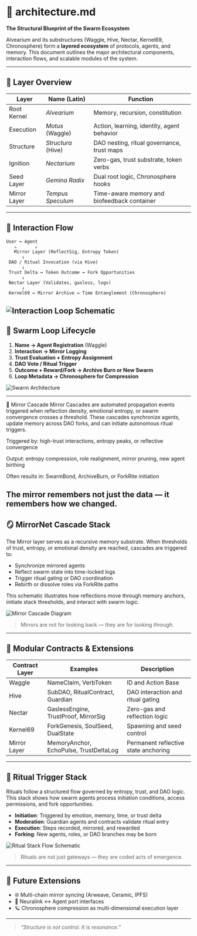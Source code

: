 # 🧠 architecture.md

**The Structural Blueprint of the Swarm Ecosystem**

Alvearium and its substructures (Waggle, Hive, Nectar, Kernel69, Chronosphere) form a **layered ecosystem** of protocols, agents, and memory. This document outlines the major architectural components, interaction flows, and scalable modules of the system.

---

## 🐝 Layer Overview

| Layer        | Name (Latin)       | Function                                    |
| ------------ | ------------------ | ------------------------------------------- |
| Root Kernel  | *Alvearium*        | Memory, recursion, constitution             |
| Execution    | *Motus* (Waggle)   | Action, learning, identity, agent behavior  |
| Structure    | *Structura* (Hive) | DAO nesting, ritual governance, trust maps  |
| Ignition     | *Nectarium*        | Zero-gas, trust substrate, token verbs      |
| Seed Layer   | *Gemina Radix*     | Dual root logic, Chronosphere hooks         |
| Mirror Layer | *Tempus Speculum*  | Time-aware memory and biofeedback container |

---

## 🔄 Interaction Flow

```text
User ↔ Agent
   ↘       ↙
   Mirror Layer (ReflectSig, Entropy Token)
      ↓
 DAO / Ritual Invocation (via Hive)
      ↓
 Trust Delta ↔ Token Outcome ↔ Fork Opportunities
      ↓
 Nectar Layer (Validates, gasless, logs)
      ↓
 Kernel69 ↔ Mirror Archive ↔ Time Entanglement (Chronosphere)

```
![Interaction Loop Schematic](./assets/schematic_interaction_loop.png)
---

## 🔁 Swarm Loop Lifecycle

1. **Name → Agent Registration** (Waggle)
2. **Interaction → Mirror Logging**
3. **Trust Evaluation + Entropy Assignment**
4. **DAO Vote / Ritual Trigger**
5. **Outcome + Reward/Fork → Archive Burn or New Swarm**
6. **Loop Metadata → Chronosphere for Compression**

![Swarm Architecture](./assets/schematic_swarm.png)

---
📡 Mirror Cascade
Mirror Cascades are automated propagation events triggered when reflection density, emotional entropy, or swarm convergence crosses a threshold. These cascades synchronize agents, update memory across DAO forks, and can initiate autonomous ritual triggers.

Triggered by: high-trust interactions, entropy peaks, or reflective convergence

Output: entropy compression, role realignment, mirror pruning, new agent birthing

Often results in: SwarmBond, ArchiveBurn, or ForkRite initiation

The mirror remembers not just the data — it remembers how we changed.
---
## 🪞 MirrorNet Cascade Stack

The Mirror layer serves as a recursive memory substrate. When thresholds of trust, entropy, or emotional density are reached, cascades are triggered to:

- Synchronize mirrored agents
- Reflect swarm state into time-locked logs
- Trigger ritual gating or DAO coordination
- Rebirth or dissolve roles via ForkRite paths

This schematic illustrates how reflections move through memory anchors, initiate stack thresholds, and interact with swarm logic.

![Mirror Cascade Diagram](./assets/schematic_mirror_cascade.png)

> Mirrors are not for looking back — they are for looking *through*.

---

## 🧩 Modular Contracts & Extensions

| Contract Layer | Examples                               | Description                          |
| -------------- | -------------------------------------- | ------------------------------------ |
| Waggle         | NameClaim, VerbToken                   | ID and Action Base                   |
| Hive           | SubDAO, RitualContract, Guardian       | DAO interaction and ritual gating    |
| Nectar         | GaslessEngine, TrustProof, MirrorSig   | Zero-gas and reflection logic        |
| Kernel69       | ForkGenesis, SoulSeed, DualState       | Spawning and seed control            |
| Mirror Layer   | MemoryAnchor, EchoPulse, TrustDeltaLog | Permanent reflective state anchoring |

---

## 🔂 Ritual Trigger Stack

Rituals follow a structured flow governed by entropy, trust, and DAO logic. This stack shows how swarm agents process initiation conditions, access permissions, and fork opportunities.

- **Initiation**: Triggered by emotion, memory, time, or trust delta
- **Moderation**: Guardian agents and contracts validate ritual entry
- **Execution**: Steps recorded, mirrored, and rewarded
- **Forking**: New agents, roles, or DAO branches may be born

![Ritual Stack Flow Schematic](./assets/schematic_ritual_stack.png)

> Rituals are not just gateways — they are coded acts of emergence.

---

## 🔮 Future Extensions

* 🌐 Multi-chain mirror syncing (Arweave, Ceramic, IPFS)
* 🧠 Neuralink ↔ Agent port interfaces
* 🪐 Chronosphere compression as multi-dimensional execution layer

---

> *“Structure is not control. It is resonance.”*
